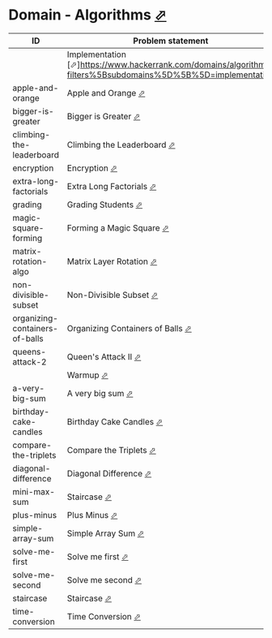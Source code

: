 # Domain - Algorithms [⬀](https://www.hackerrank.com/domains/algorithms/warmup)

| ID                             | Problem statement                                                                                            | Solution                                                         |
|--------------------------------|--------------------------------------------------------------------------------------------------------------|------------------------------------------------------------------|
|                                | Implementation [⬀]https://www.hackerrank.com/domains/algorithms?filters%5Bsubdomains%5D%5B%5D=implementation | [implementation](implementation/)                                |
| apple-and-orange               | Apple and Orange [⬀](https://www.hackerrank.com/challenges/apple-and-orange)                                 | [main.ts](implementation/apple-and-orange/main.ts)               |
| bigger-is-greater              | Bigger is Greater [⬀](https://www.hackerrank.com/challenges/bigger-is-greater)                               | [main.ts](implementation/bigger-is-greater/main.ts)              |
| climbing-the-leaderboard       | Climbing the Leaderboard [⬀](https://www.hackerrank.com/challenges/climbing-the-leaderboard)                 | [main.ts](implementation/climbing-the-leaderboard/main.ts)       |
| encryption                     | Encryption [⬀](https://www.hackerrank.com/challenges/encryption)                                             | [main.ts](implementation/encryption/main.ts)                     |
| extra-long-factorials          | Extra Long Factorials [⬀](https://www.hackerrank.com/challenges/extra-long-factorials)                       | [main.ts](implementation/extra-long-factorials/main.ts)          |
| grading                        | Grading Students [⬀](https://www.hackerrank.com/challenges/grading)                                          | [main.ts](implementation/grading/main.ts)                        |
| magic-square-forming           | Forming a Magic Square [⬀](https://www.hackerrank.com/challenges/magic-square-forming)                       | [main.cpp](implementation/magic-square-forming/main.cpp)         |
| matrix-rotation-algo           | Matrix Layer Rotation [⬀](https://www.hackerrank.com/challenges/matrix-rotation-algo)                        | [main.ts](implementation/matrix-rotation-algo/main.ts)           |
| non-divisible-subset           | Non-Divisible Subset [⬀](https://www.hackerrank.com/challenges/non-divisible-subset)                         | [main.ts](implementation/non-divisible-subset/main.ts)           |
| organizing-containers-of-balls | Organizing Containers of Balls [⬀](https://www.hackerrank.com/challenges/organizing-containers-of-balls)     | [main.ts](implementation/organizing-containers-of-balls/main.ts) |
| queens-attack-2                | Queen's Attack II [⬀](https://www.hackerrank.com/challenges/queens-attack-2)                                 | [main.ts](implementation/queens-attack-2/main.ts)                |
|                                | Warmup [⬀](https://www.hackerrank.com/domains/algorithms?filters%5Bsubdomains%5D%5B%5D=warmup)               | [warmup](warmup/)                                                |
| a-very-big-sum                 | A very big sum [⬀](https://www.hackerrank.com/challenges/a-very-big-sum)                                     | [main.py](warmup/a-very-big-sum/main.py)                         |
| birthday-cake-candles          | Birthday Cake Candles [⬀](https://www.hackerrank.com/challenges/birthday-cake-candles)                       | [main.ts](warmup/birthday-cake-candles/main.ts)                  |
| compare-the-triplets           | Compare the Triplets [⬀](https://www.hackerrank.com/challenges/compare-the-triplets)                         | [main.ts](warmup/compare-the-triplets/main.ts)                   |
| diagonal-difference            | Diagonal Difference [⬀](https://www.hackerrank.com/challenges/diagonal-difference)                           | [main.ts](warmup/diagonal-difference/main.ts)                    |
| mini-max-sum                   | Staircase [⬀](https://www.hackerrank.com/challenges/staircase)                                               | [main.ts](warmup/mini-max-sum/main.ts)                           |
| plus-minus                     | Plus Minus [⬀](https://www.hackerrank.com/challenges/plus-minus)                                             | [main.cpp](warmup/plus-minus/main.cpp)                           |
| simple-array-sum               | Simple Array Sum [⬀](https://www.hackerrank.com/challenges/simple-array-sum)                                 | [main.ts](warmup/simple-array-sum/main.ts)                       |
| solve-me-first                 | Solve me first [⬀](https://www.hackerrank.com/challenges/solve-me-first)                                     | [main.cpp](warmup/solve-me-first/main.cpp)                       |
| solve-me-second                | Solve me second [⬀](https://www.hackerrank.com/challenges/solve-me-second)                                   | [main.sh](warmup/solve-me-second/main.sh)                        |
| staircase                      | Staircase [⬀](https://www.hackerrank.com/challenges/staircase)                                               | [main.ts](warmup/staircase/main.ts)                              |
| time-conversion                | Time Conversion [⬀](https://www.hackerrank.com/challenges/time-conversion)                                   | [main.ts](warmup/time-conversion/main.ts)                        |

